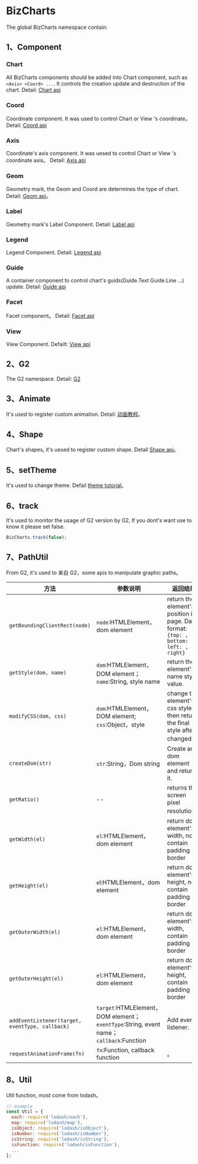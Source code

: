 
# BizCharts
The global BizCharts namespace contain:

## 1、Component

### Chart
All BizCharts components should be added into Chart component, such as `<Axis> <Coord> ...`.
It controls the creation update and destruction of the chart.
Detail: [Chart api](chart.md)

### Coord
Coordinate component.
It was used to control Chart or View 's coordinate。
Detail: [Coord api](coord.md)

### Axis
Coordinate's axis component.
It was uesed to control Chart or View 's coordinate axis。
Detail: [Axis api](axis.md)

### Geom
Geometry mark, the Geom and Coord are determines the type of chart.
Detail: [Geom api](geom.md)。

### Label
Geometry mark's Label Component.
Detail: [Label api](label.md)

### Legend
Legend Component.
Detail: [Legend api](legend.md)

### Guide
A container component to control chart's guids(Guide.Text Guide.Line ...) update.
Detail: [Guide api](guide.md)

### Facet
Facet component。
Detail: [Facet api](facet.md)

### View
View Component.
Defailt: [View api](view.md)

## 2、G2
The G2 namespace.
Detail: [G2](//antv.alipay.com/zh-cn/g2/3.x/index.html)

## 3、Animate
It's used to register custom animation.
Detail: [动画教程](../tutorial/animate.md)。

## 4、Shape
Chart's shapes, it's uesed to register custom shape.
Detail [Shape api](shape.md)。

## 5、setTheme
It's used to change theme.
Defail [theme tutorial](../tutorial/theme.md)。

## 6、track
It's used to monitor the usage of G2 version by G2, If you dont's want use to know it please set false.
```js
BizCharts.track(false);
```

## 7、PathUtil
From G2, it's used to 
来自 G2，some apis to manipulate graphic paths。

| 方法 | 参数说明 | 返回结果 |
| ---- | ---- | ---- |
| `getBoundingClientRect(node)` | `node`:HTMLElement，dom element | return the element's position in page. Data format: `{top: , bottom: , left: , right}` |
| `getStyle(dom, name)` | `dom`:HTMLElement，DOM element；`name`:String, style name | return the element's name style value. |
| `modifyCSS(dom, css)` | `dom`:HTMLElement，DOM element; `css`:Object，style | change the element's css style, then return the final style after changed。 |
| `createDom(str)` | `str`:String，Dom string | Create an dom element and return it. |
| `getRatio()` | -- | returns the screen pixel resolution。 |
| `getWidth(el)` | `el`:HTMLElement，dom element| return dom element's width, not contain padding border |
| `getHeight(el)` | `e`l:HTMLElement，dom element| return dom element's height, not contain padding border |
| `getOuterWidth(el)` | `el`:HTMLElement，dom element| return dom element's width, contain padding border |
| `getOuterHeight(el)` | `el`:HTMLElement，dom element| return dom element's height, contain padding border |
| `addEventListener(target, eventType, callback)` | `target`:HTMLElement，DOM element；`eventType`:String, event name；`callback`:Function | Add event listener. |
| `requestAnimationFrame(fn)` | `fn`:Function, callback function  | 。

## 8、Util
Util function, most come from lodash。
```js
// example
const Util = {
  each: require('lodash/each'),
  map: require('lodash/map'),
  isObject: require('lodash/isObject'),
  isNumber: require('lodash/isNumber'),
  isString: require('lodash/isString'),
  isFunction: require('lodash/isFunction'),
  ...
};
```

